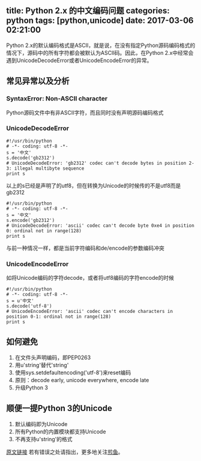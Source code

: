 title: Python 2.x 的中文编码问题
categories: python
tags: [python,unicode]
date: 2017-03-06 02:21:00
---

Python 2.x的默认编码格式是ASCII，就是说，在没有指定Python源码编码格式的情况下，源码中的所有字符都会被默认为ASCII码。因此，在Python 2.x中经常会遇到UnicodeDecodeError或者UnicodeEncodeError的异常。

<!-- more -->


## 常见异常以及分析
### SyntaxError: Non-ASCII character

Python源码文件中有非ASCII字符，而且同时没有声明源码编码格式

### UnicodeDecodeError

```
#!/usr/bin/python
# -*- coding: utf-8 -*-
s = '中文'
s.decode('gb2312') 
# UnicodeDecodeError: 'gb2312' codec can't decode bytes in position 2-3: illegal multibyte sequence
print s
```
以上的s已经是声明了的utf8，但在转换为Unicode的时候传的不是utf8而是gb2312

```
#!/usr/bin/python
# -*- coding: utf-8 -*-
s = '中文'
s.encode('gb2312') 
# UnicodeDecodeError: 'ascii' codec can't decode byte 0xe4 in position 0: ordinal not in range(128)
print s
```
与前一种情况一样，都是当前字符编码和de/encode的参数编码冲突

### UnicodeEncodeError

如将Unicode编码的字符decode，或者将utf8编码的字符encode的时候

```
#!/usr/bin/python
# -*- coding: utf-8 -*-
s = u'中文'
s.decode('utf-8') 
# UnicodeEncodeError: 'ascii' codec can't encode characters in position 0-1: ordinal not in range(128)
print s
```

## 如何避免

1. 在文件头声明编码，即PEP0263
2. 用u'string'替代'string'
3. 使用sys.setdefaultencoding('utf-8')来reset编码
4. 原则：decode early, unicode everywhere, encode late
5. 升级Python 3


## 顺便一提Python 3的Unicode

1. 默认编码即为Unicode
2. 所有Python的内置模块都支持Unicode
3. 不再支持u'string'的格式


[原文链接][1]
若有错误之处请指出，更多地关注[煎鱼][2]。


  [1]: https://segmentfault.com/a/1190000002412924
  [2]: https://www.jianyujianyu.com
